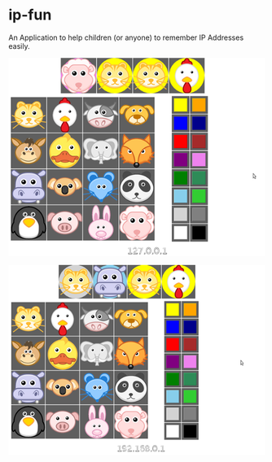 ip-fun
======

An Application to help children (or anyone) to remember IP Addresses easily.

![ScreenShot of IP 127.0.0.1](https://raw.githubusercontent.com/yuripourre/ip-fun/master/screenshots/screenshot1.png)

![ScreenShot of IP 192.168.0.1](https://raw.githubusercontent.com/yuripourre/ip-fun/master/screenshots/screenshot2.png)
